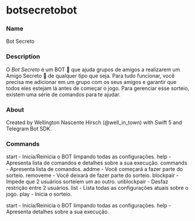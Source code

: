 # botsecretobot

### Name
Bot Secreto

### Description
O *Bot Secreto* é um BOT 🤖 que ajuda grupos de amigos a realizarem um Amigo Secreto 🎁 de qualquer tipo que seja. Para tudo funcionar, você precisa me adicionar em um grupo com os seus amigos e garantir que todos eles estejam lá antes de começar o jogo. Para gerenciar esse sorteio, existem uma série de comandos para te ajudar.

### About
Created by Wellington Nascente Hirsch (@well_in_town) with Swift 5 and Telegram Bot SDK.

### Commands
start - Inicia/Reinicia o BOT limpando todas as configurações.
help - Apresenta lista de comandos e detalhes sobre a sua execução.
commands - Apresenta lista de comandos.
addme - Você começará a fazer parte do sorteio.
removeme - Você deixará de fazer parte do sorteio.
blockpair - Impede que 2 usuários sorteiem um ao outro.
unblockpair - Desfaz restrição entre 2 usuários.
list - Lista todas as configurações atuais sobre o jogo.
play - Inicia o sorteio.

start - Inicia/Reinicia o BOT limpando todas as configurações.
help - Apresenta detalhes sobre a sua execução.
